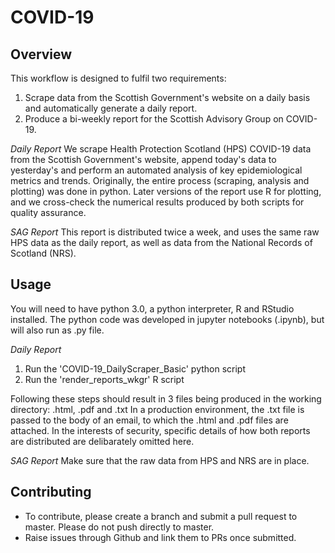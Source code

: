 # COVID-19

## Overview
This workflow is designed to fulfil two requirements:

  1) Scrape data from the Scottish Government's website on a daily basis and automatically generate a daily report.
  2) Produce a bi-weekly report for the Scottish Advisory Group on COVID-19.

*Daily Report*
We scrape Health Protection Scotland (HPS) COVID-19 data from the Scottish Government's website, append today's data to yesterday's and perform an automated analysis of key epidemiological metrics and trends. Originally, the entire process (scraping, analysis and plotting) was done in python. Later versions of the report use R for plotting, and we cross-check the numerical results produced by both scripts for quality assurance.

*SAG Report*
This report is distributed twice a week, and uses the same raw HPS data as the daily report, as well as data from the National Records of Scotland (NRS).

## Usage
You will need to have python 3.0, a python interpreter, R and RStudio installed. The python code was developed in jupyter notebooks (.ipynb), but will also run as .py file.

*Daily Report*

  1) Run the 'COVID-19_DailyScraper_Basic' python script
  2) Run the 'render_reports_wkgr' R script
  
Following these steps should result in 3 files being produced in the working directory: .html, .pdf and .txt 
In a production environment, the .txt file is passed to the body of an email, to which the .html and .pdf files are attached.
In the interests of security, specific details of how both reports are distributed are delibarately omitted here.

*SAG Report*
Make sure that the raw data from HPS and NRS are in place.

## Contributing
* To contribute, please create a branch and submit a pull request to master. Please do not push directly to master.
* Raise issues through Github and link them to PRs once submitted.
